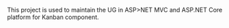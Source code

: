This project is used to maintain the UG in ASP>NET MVC and ASP.NET Core platform for Kanban component.